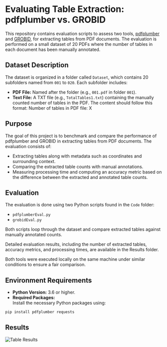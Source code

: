 # Evaluating Table Extraction: pdfplumber vs. GROBID

This repository contains evaluation scripts to assess two tools, [pdfplumber](https://github.com/jsvine/pdfplumber) and [GROBID](https://github.com/kermitt2/grobid), for extracting tables from PDF documents. The evaluation is performed on a small dataset of 20 PDFs where the number of tables in each document has been manually annotated.

## Dataset Description

The dataset is organized in a folder called `Dataset`, which contains 20 subfolders named from `001` to `020`. Each subfolder includes:

- **PDF File:** Named after the folder (e.g., `001.pdf` in folder `001`).
- **Text File:** A TXT file (e.g., `TotalTables1.txt`) containing the manually counted number of tables in the PDF. The content should follow this format:
  Number of tables in PDF file: X

## Purpose

The goal of this project is to benchmark and compare the performance of pdfplumber and GROBID in extracting tables from PDF documents. The evaluation consists of:

- Extracting tables along with metadata such as coordinates and surrounding context.
- Comparing the extracted table counts with manual annotations.
- Measuring processing time and computing an accuracy metric based on the difference between the extracted and annotated table counts.

## Evaluation

The evaluation is done using two Python scripts found in the `Code` folder:

- `pdfplumberEval.py`
- `grobidEval.py`

Both scripts loop through the dataset and compare extracted tables against manually annotated counts.

Detailed evaluation results, including the number of extracted tables, accuracy metrics, and processing times, are available in the Results folder.

Both tools were executed locally on the same machine under similar conditions to ensure a fair comparison.

## Environment Requirements

- **Python Version:** 3.6 or higher.
- **Required Packages:**  
  Install the necessary Python packages using:

```bash
pip install pdfplumber requests
```

## Results

![Table Results](https://github.com/user-attachments/assets/3da0a462-15a6-4a32-9de2-34dfdd12a649)
